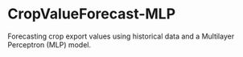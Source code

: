 # CropValueForecast-MLP
Forecasting crop export values using historical data and a Multilayer Perceptron (MLP) model.
